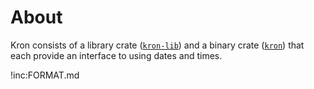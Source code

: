 # About

Kron consists of a library crate ([`kron-lib`]) and a binary crate ([`kron`])
that each provide an interface to using dates and times.

[`kron-lib`]: lib
[`kron`]: cli

!inc:FORMAT.md
